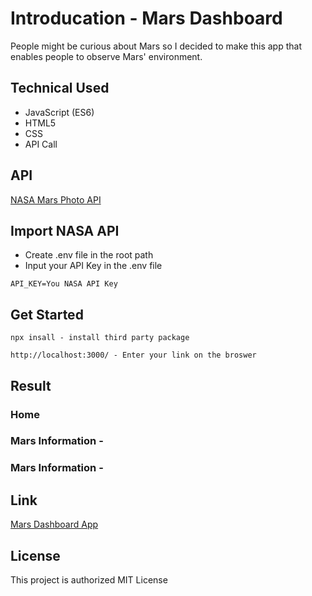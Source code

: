 # Introducation - Mars Dashboard

People might be curious about Mars so I decided to make this app that enables people to observe Mars' environment.

## Technical Used

* JavaScript (ES6)
* HTML5
* CSS
* API Call

## API 

[NASA Mars Photo API](https://github.com/chrisccerami/mars-photo-api)

## Import NASA API

* Create .env file in the root path
* Input your API Key in the .env file

```
API_KEY=You NASA API Key
```

## Get Started

```
npx insall - install third party package
```

```
http://localhost:3000/ - Enter your link on the broswer
```

## Result

### Home

### Mars Information - 

### Mars Information - 

## Link 
[Mars Dashboard App](https://dinosaurs.vercel.app/)

## License

This project is authorized MIT License
